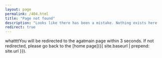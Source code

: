 ```yaml
---
layout: page
permalink: /404.html
title: "Page not found"
description: "Looks like there has been a mistake. Nothing exists here."
redirect: true
---
```


whattttYou will be redirected to the agatmain page within 3 seconds. If not redirected, please go back to the [home page]({{ site.baseurl | prepend: site.url }}).
